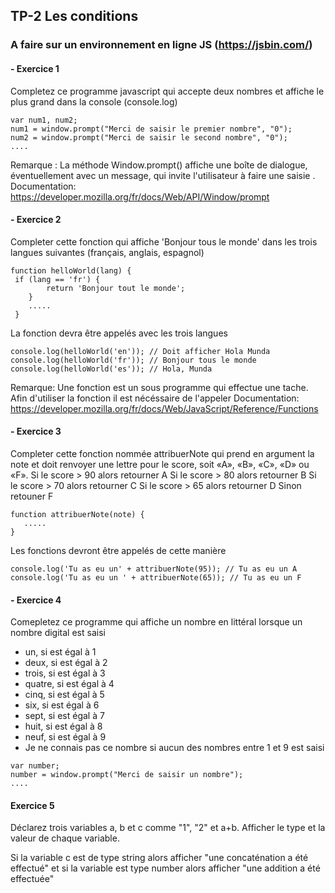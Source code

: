 ## TP-2 Les conditions

### A faire sur un environnement en ligne JS (https://jsbin.com/)

 #### -    Exercice 1

Completez ce programme javascript qui accepte deux nombres et affiche le plus grand dans la console (console.log)

```
var num1, num2;
num1 = window.prompt("Merci de saisir le premier nombre", "0");
num2 = window.prompt("Merci de saisir le second nombre", "0");
....
``` 
Remarque : La méthode Window.prompt() affiche une boîte de dialogue, éventuellement avec un message, qui invite l'utilisateur à faire une saisie .
Documentation: https://developer.mozilla.org/fr/docs/Web/API/Window/prompt


#### -    Exercice 2

Completer cette fonction qui affiche 'Bonjour tous le monde' dans les trois langues suivantes (français, anglais, espagnol)
```
function helloWorld(lang) {
 if (lang == 'fr') {
        return 'Bonjour tout le monde';
    }
    .....
 }
```

La fonction devra être appelés avec les trois langues
```
console.log(helloWorld('en')); // Doit afficher Hola Munda
console.log(helloWorld('fr')); // Bonjour tous le monde
console.log(helloWorld('es')); // Hola, Munda
``` 

Remarque: Une fonction est un sous programme qui effectue une tache. Afin d'utiliser la fonction il est nécéssaire de l'appeler
Documentation: https://developer.mozilla.org/fr/docs/Web/JavaScript/Reference/Functions


#### -    Exercice 3
Completer cette fonction nommée attribuerNote qui prend en argument la note et doit
renvoyer une lettre pour le score, soit «A», «B», «C», «D» ou «F».
Si le score > 90 alors retourner A
Si le score > 80 alors retourner B
Si le score > 70 alors retourner C
Si le score > 65 alors retourner D
Sinon retouner F

```
function attribuerNote(note) {
   .....
}
````

Les fonctions devront être appelés de cette manière
````
console.log('Tu as eu un' + attribuerNote(95)); // Tu as eu un A
console.log('Tu as eu un ' + attribuerNote(65)); // Tu as eu un F
`````

#### - Exercice 4 

Comepletez ce programme qui affiche un nombre en littéral lorsque un nombre digital est saisi

- un, si est égal à 1
- deux, si est égal à 2
- trois, si est égal à 3
- quatre, si est égal à 4
- cinq, si est égal à 5
- six, si est égal à 6
- sept, si est égal à 7
- huit, si est égal à 8
- neuf, si est égal à 9
- Je ne connais pas ce nombre si aucun des nombres entre 1 et 9 est saisi

```
var number;
number = window.prompt("Merci de saisir un nombre");
....
``` 

#### Exercice 5
Déclarez trois variables a, b et c comme "1", "2" et a+b. 
Afficher le type et la valeur de chaque variable. 

Si la variable c est de type string alors afficher "une concaténation a été effectué" et si la variable est type number alors afficher "une addition a été effectuée"

